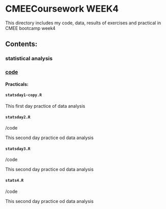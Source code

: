 CMEECoursework WEEK4
==
This directory includes my code, data, results of exercises and practical in CMEE bootcamp week4


## Contents:

### statistical analysis

### [**code**](https://github.com/ys219/CMEECoursework/tree/master/WEEK4/code)

#### Practicals:

#### `statsday1-copy.R`

This first day practice of data analysis



#### `statsday2.R`
/code

This second day practice od data analysis

#### `statsday3.R`
/code

This second day practice od data analysis

#### `stats4.R`
/code

This second day practice od data analysis

